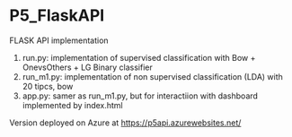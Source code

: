 # P5_FlaskAPI

FLASK API implementation 

1. run.py:  implementation of supervised classification with Bow + OnevsOthers + LG Binary classifier
2. run_m1.py:  implementation of non supervised classification (LDA) with 20 tipcs, bow
3. app.py: samer as run_m1.py, but for interactiion with dashboard implemented by index.html


Version deployed on Azure at https://p5api.azurewebsites.net/
